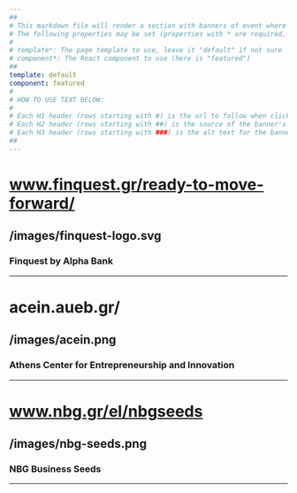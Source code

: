 ```yaml
---
##
# This markdown file will render a section with banners of event where Squaredev has been featured in. 
# The following properties may be set (properties with * are required, to leave a property blank use ''):
#
# template*: The page template to use, leave it "default" if not sure
# component*: The React component to use (here is "featured")
##
template: default
component: featured
#
# HOW TO USE TEXT BELOW:
#
# Each H1 header (rows starting with #) is the url to follow when clicking on the banner (use without http://)
# Each H2 header (rows starting with ##) is the source of the banner's image
# Each H3 header (rows starting with ###) is the alt text for the banner image
##
---
```


# www.finquest.gr/ready-to-move-forward/
## /images/finquest-logo.svg 
### Finquest by Alpha Bank

---

# acein.aueb.gr/
## /images/acein.png 
### Athens Center for Entrepreneurship and Innovation

---

# www.nbg.gr/el/nbgseeds
## /images/nbg-seeds.png 
### NBG Business Seeds

---
